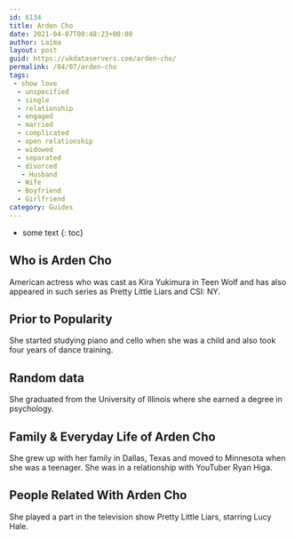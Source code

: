 ```yaml
---
id: 6134
title: Arden Cho
date: 2021-04-07T00:48:23+00:00
author: Laima
layout: post
guid: https://ukdataservers.com/arden-cho/
permalink: /04/07/arden-cho
tags:
 - show love
  - unspecified
  - single
  - relationship
  - engaged
  - married
  - complicated
  - open relationship
  - widowed
  - separated
  - divorced
   - Husband
  - Wife
  - Boyfriend
  - Girlfriend
category: Guides
---
```


* some text
{: toc}


## Who is Arden Cho
                  
                  
                  
American actress who was cast as Kira Yukimura in Teen Wolf and has also appeared in such series as Pretty Little Liars and CSI: NY. 
                  
              
            
              
            
                
                
                
## Prior to Popularity
                  
                  
                  
She started studying piano and cello when she was a child and also took four years of dance training. 
                  
              
            
              
            
                
                
                
## Random data
                  
                  
                  
She graduated from the University of Illinois where she earned a degree in psychology. 
                  
              
            
              
            
                
                
                
## Family & Everyday Life of Arden Cho
                  
                  
                  
She grew up with her family in Dallas, Texas and moved to Minnesota when she was a teenager. She was in a relationship with YouTuber Ryan Higa.
                  
              
            
              
            
                
                
                
## People Related With Arden Cho
                  
                  
                  
She played a part in the television show Pretty Little Liars, starring Lucy Hale. 
                  
              
            
              
            
                
              
            
              
              
            
            
              
            
          
          
          